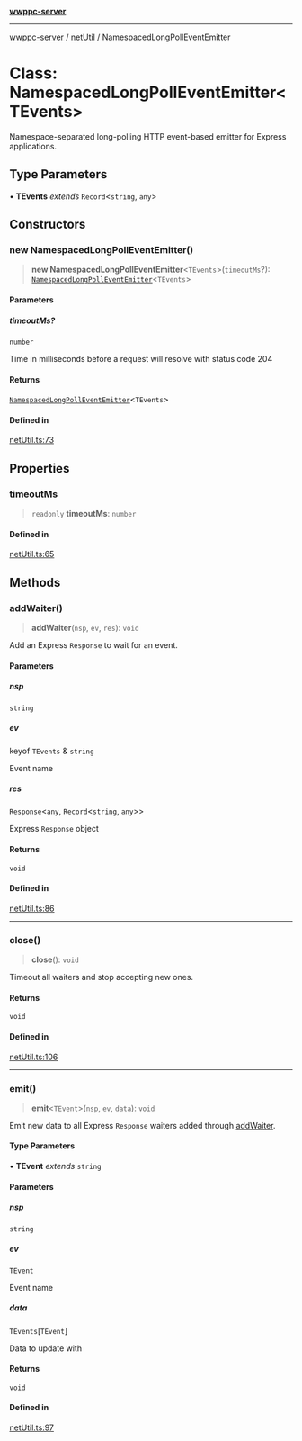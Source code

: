 [**wwppc-server**](../../README.md)

***

[wwppc-server](../../modules.md) / [netUtil](../README.md) / NamespacedLongPollEventEmitter

# Class: NamespacedLongPollEventEmitter\<TEvents\>

Namespace-separated long-polling HTTP event-based emitter for Express applications.

## Type Parameters

• **TEvents** *extends* `Record`\<`string`, `any`\>

## Constructors

### new NamespacedLongPollEventEmitter()

> **new NamespacedLongPollEventEmitter**\<`TEvents`\>(`timeoutMs`?): [`NamespacedLongPollEventEmitter`](NamespacedLongPollEventEmitter.md)\<`TEvents`\>

#### Parameters

##### timeoutMs?

`number`

Time in milliseconds before a request will resolve with status code 204

#### Returns

[`NamespacedLongPollEventEmitter`](NamespacedLongPollEventEmitter.md)\<`TEvents`\>

#### Defined in

[netUtil.ts:73](https://github.com/WWPPC/WWPPC-server/blob/f21384f154c6e2184ddc59d99a3230ee362152e8/src/netUtil.ts#L73)

## Properties

### timeoutMs

> `readonly` **timeoutMs**: `number`

#### Defined in

[netUtil.ts:65](https://github.com/WWPPC/WWPPC-server/blob/f21384f154c6e2184ddc59d99a3230ee362152e8/src/netUtil.ts#L65)

## Methods

### addWaiter()

> **addWaiter**(`nsp`, `ev`, `res`): `void`

Add an Express `Response` to wait for an event.

#### Parameters

##### nsp

`string`

##### ev

keyof `TEvents` & `string`

Event name

##### res

`Response`\<`any`, `Record`\<`string`, `any`\>\>

Express `Response` object

#### Returns

`void`

#### Defined in

[netUtil.ts:86](https://github.com/WWPPC/WWPPC-server/blob/f21384f154c6e2184ddc59d99a3230ee362152e8/src/netUtil.ts#L86)

***

### close()

> **close**(): `void`

Timeout all waiters and stop accepting new ones.

#### Returns

`void`

#### Defined in

[netUtil.ts:106](https://github.com/WWPPC/WWPPC-server/blob/f21384f154c6e2184ddc59d99a3230ee362152e8/src/netUtil.ts#L106)

***

### emit()

> **emit**\<`TEvent`\>(`nsp`, `ev`, `data`): `void`

Emit new data to all Express `Response` waiters added through [addWaiter](NamespacedLongPollEventEmitter.md#addwaiter).

#### Type Parameters

• **TEvent** *extends* `string`

#### Parameters

##### nsp

`string`

##### ev

`TEvent`

Event name

##### data

`TEvents`\[`TEvent`\]

Data to update with

#### Returns

`void`

#### Defined in

[netUtil.ts:97](https://github.com/WWPPC/WWPPC-server/blob/f21384f154c6e2184ddc59d99a3230ee362152e8/src/netUtil.ts#L97)
